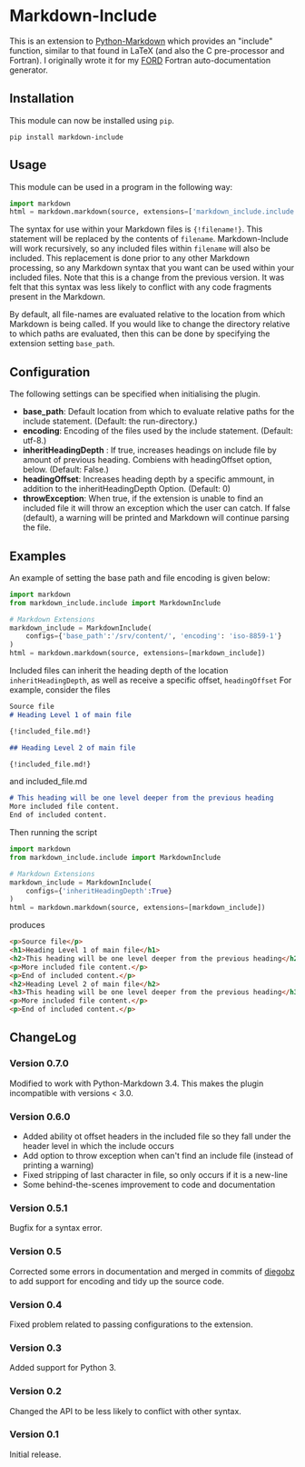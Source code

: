 # Markdown-Include

This is an extension to [Python-Markdown](https://pythonhosted.org/Markdown/)
which provides an "include" function, similar to that found in
LaTeX (and also the C pre-processor and Fortran). I originally wrote it for my
[FORD](https://github.com/cmacmackin/ford) Fortran auto-documentation generator.


## Installation
This module can now be installed using ``pip``.

    pip install markdown-include


## Usage
This module can be used in a program in the following way:

```python
import markdown
html = markdown.markdown(source, extensions=['markdown_include.include'])
```

The syntax for use within your Markdown files is ``{!filename!}``. This
statement will be replaced by the contents of ``filename``. Markdown-Include
will work recursively, so any included files within ``filename`` will also be
included. This replacement is done prior to any other
Markdown processing, so any Markdown syntax that you want can be used within
your included files. Note that this is a change from the previous version.
It was felt that this syntax was less likely to conflict with any code
fragments present in the Markdown.

By default, all file-names are evaluated relative to the location from which
Markdown is being called. If you would like to change the directory relative to
which paths are evaluated, then this can be done by specifying the extension
setting ``base_path``.

## Configuration

The following settings can be specified when initialising the plugin.

- __base_path__: Default location from which to evaluate relative
  paths for the include statement. (Default: the run-directory.)
- __encoding__: Encoding of the files used by the include statement. (Default: utf-8.)
- __inheritHeadingDepth__ : If true, increases headings on include
  file by amount of previous heading. Combiens with headingOffset
  option, below. (Default: False.)
- __headingOffset__: Increases heading depth by a specific ammount, in
  addition to the inheritHeadingDepth Option. (Default: 0)
- __throwException__: When true, if the extension is unable to find an
  included file it will throw an exception which the user can
  catch. If false (default), a warning will be printed and Markdown
  will continue parsing the file.

## Examples

An example of setting the base path and file encoding is given below:
```python
import markdown
from markdown_include.include import MarkdownInclude

# Markdown Extensions
markdown_include = MarkdownInclude(
    configs={'base_path':'/srv/content/', 'encoding': 'iso-8859-1'}
)
html = markdown.markdown(source, extensions=[markdown_include])
```

Included files can inherit the heading depth of the location
``inheritHeadingDepth``, as well as receive a specific offset, ``headingOffset``
For example, consider the  files
```markdown
Source file
# Heading Level 1 of main file

{!included_file.md!}

## Heading Level 2 of main file

{!included_file.md!}
```

and included_file.md

```markdown
# This heading will be one level deeper from the previous heading
More included file content.
End of included content.
```
Then running the script
```python
import markdown
from markdown_include.include import MarkdownInclude

# Markdown Extensions
markdown_include = MarkdownInclude(
    configs={'inheritHeadingDepth':True}
)
html = markdown.markdown(source, extensions=[markdown_include])
```
produces
```html
<p>Source file</p>
<h1>Heading Level 1 of main file</h1>
<h2>This heading will be one level deeper from the previous heading</h2>
<p>More included file content.</p>
<p>End of included content.</p>
<h2>Heading Level 2 of main file</h2>
<h3>This heading will be one level deeper from the previous heading</h3>
<p>More included file content.</p>
<p>End of included content.</p>
```


## ChangeLog
### Version 0.7.0
Modified to work with Python-Markdown 3.4. This makes the plugin
incompatible with versions < 3.0.
### Version 0.6.0
- Added ability ot offset headers in the included file so they fall under the header level in which the include occurs
- Add option to throw exception when can't find an include file (instead of printing a warning)
- Fixed stripping of last character in file, so only occurs if it is a new-line
- Some behind-the-scenes improvement to code and documentation
### Version 0.5.1
Bugfix for a syntax error.
### Version 0.5
Corrected some errors in documentation and merged in commits of
[diegobz](https://github.com/diegobz) to add support for encoding and tidy up
the source code.
### Version 0.4
Fixed problem related to passing configurations to the extension.
### Version 0.3
Added support for Python 3.
### Version 0.2
Changed the API to be less likely to conflict with other syntax.
### Version 0.1
Initial release.
